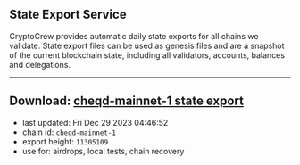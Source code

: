 ## State Export Service
CryptoCrew provides automatic daily state exports for all chains we validate. State export files can be used as genesis files and are a snapshot of the current blockchain state, including all validators, accounts, balances and delegations.

---
**Download: [cheqd-mainnet-1 state export](https://dl.ccvalidators.com/SERVICE/cheqd/cheqd-mainnet-1_export_11305109.json)**
---

- last updated: Fri Dec 29 2023 04:46:52
- chain id: `cheqd-mainnet-1`
- export height: `11305109`
- use for: airdrops, local tests, chain recovery
